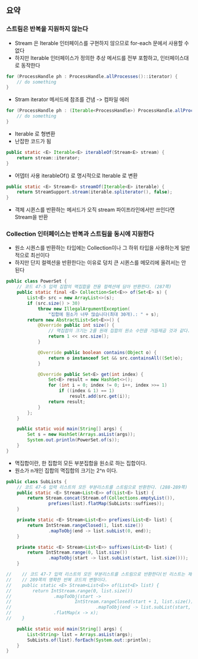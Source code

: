 ## 요약

### 스트림은 반복을 지원하지 않는다
- Stream 은 Iterable 인터페이스를 구현하지 않으므로 for-each 문에서 사용할 수 없다
- 하지만 Iterable 인터페이스가 정의한 추상 메서드를 전부 포함하고, 인터페이스대로 동작한다

```java
for (ProcessHandle ph : ProcessHandle.allProcesses()::iterator) {
    // do something
}
```
- Stram iterator 메서드에 참조를 건냄 -> 컴파일 에러


```java
for (ProcessHandle ph : (Iterable<ProcessHandle>) ProcessHandle.allProcesses()::iterator) {
    // do something
}
```
- Iterable 로 형변환 
- 난잡한 코드가 됨

```java
public static <E> Iterable<E> iterableOf(Stream<E> stream) {
    return stream::iterator;
}
```
- 어뎁터 사용 iterableOf() 로 명시적으로 Iterable 로 변환

```java
public static <E> Stream<E> streamOf(Iterable<E> iterable) {
    return StreamSupport.stream(iterable.spliterator(), false);
}
```
- 객체 시퀸스를 반환하는 메서드가 오직 stream 파이프라인에서만 쓰인다면 Stream을 반환


### Collection 인터페이스는 반복과 스트림을 동시에 지원한다
- 원소 시퀀스를 반환하는 타입에는 Collection이나 그 하위 타입을 사용하는게 일반적으로 최선이다
- 하지만 단지 컬렉션을 반환한다는 이유로 덩치 큰 시퀸스를 메모리에 올려서는 안 된다 

```java
public class PowerSet {
    // 코드 47-5 입력 집합의 멱집합을 전용 컬렉션에 담아 반환한다. (287쪽)
    public static final <E> Collection<Set<E>> of(Set<E> s) {
        List<E> src = new ArrayList<>(s);
        if (src.size() > 30)
            throw new IllegalArgumentException(
                "집합에 원소가 너무 많습니다(최대 30개).: " + s);
        return new AbstractList<Set<E>>() {
            @Override public int size() {
                // 멱집합의 크기는 2를 원래 집합의 원소 수만큼 거듭제곱 것과 같다.
                return 1 << src.size();
            }

            @Override public boolean contains(Object o) {
                return o instanceof Set && src.containsAll((Set)o);
            }

            @Override public Set<E> get(int index) {
                Set<E> result = new HashSet<>();
                for (int i = 0; index != 0; i++, index >>= 1)
                    if ((index & 1) == 1)
                        result.add(src.get(i));
                return result;
            }
        };
    }

    public static void main(String[] args) {
        Set s = new HashSet(Arrays.asList(args));
        System.out.println(PowerSet.of(s));
    }
}
```
- 멱집합이란, 한 집합의 모든 부분집합을 원소로 하는 집합이다.
- 원소가 n개인 집합의 멱집합의 크기는 2^n 이다.

```java
public class SubLists {
    // 코드 47-6 입력 리스트의 모든 부분리스트를 스트림으로 반환한다. (288-289쪽)
    public static <E> Stream<List<E>> of(List<E> list) {
        return Stream.concat(Stream.of(Collections.emptyList()),
                prefixes(list).flatMap(SubLists::suffixes));
    }

    private static <E> Stream<List<E>> prefixes(List<E> list) {
        return IntStream.rangeClosed(1, list.size())
                .mapToObj(end -> list.subList(0, end));
    }

    private static <E> Stream<List<E>> suffixes(List<E> list) {
        return IntStream.range(0, list.size())
                .mapToObj(start -> list.subList(start, list.size()));
    }

//    // 코드 47-7 입력 리스트의 모든 부분리스트를 스트림으로 반환한다(빈 리스트는 제외). (289쪽)
//    // 289쪽의 명확한 반복 코드의 변형이다.
//    public static <E> Stream<List<E>> of(List<E> list) {
//        return IntStream.range(0, list.size())
//                .mapToObj(start ->
//                        IntStream.rangeClosed(start + 1, list.size())
//                                .mapToObj(end -> list.subList(start, end)))
//                .flatMap(x -> x);
//    }

    public static void main(String[] args) {
        List<String> list = Arrays.asList(args);
        SubLists.of(list).forEach(System.out::println);
    }
}
```
